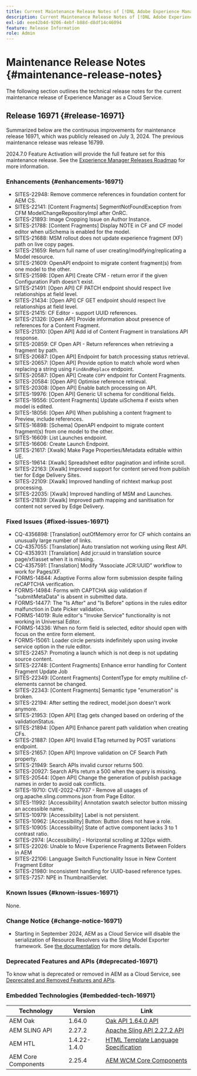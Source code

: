 ```yaml
---
title: Current Maintenance Release Notes of [!DNL Adobe Experience Manager] as a Cloud Service.
description: Current Maintenance Release Notes of [!DNL Adobe Experience Manager] as a Cloud Service.
exl-id: eee42b4d-9206-4ebf-b88d-d8df14c46094
feature: Release Information
role: Admin
---
```

# Maintenance Release Notes {#maintenance-release-notes}

The following section outlines the technical release notes for the current maintenance release of Experience Manager as a Cloud Service.

## Release 16971 {#release-16971}

Summarized below are the continuous improvements for maintenance release 16971, which was publicly released on July 3, 2024. The previous maintenance release was release 16799.

2024.7.0 Feature Activation will provide the full feature set for this maintenance release. See the [Experience Manager Releases Roadmap](https://experienceleague.adobe.com/en/docs/experience-manager-release-information/aem-release-updates/update-releases-roadmap) for more information.

### Enhancements {#enhancements-16971}

* SITES-22948: Remove commerce references in foundation content for AEM CS.
* SITES-22141: [Content Fragments] SegmentNotFoundException from CFM ModelChangeRepositoryImpl after OnRC.
* SITES-21893: Image Cropping Issue on Author Instance.
* SITES-21788: [Content Fragments] Display NOTE in CF and CF model editor when uiSchema is enabled for the model.
* SITES-21688: MSM rollout does not update experience fragment (XF) path on live copy pages.
* SITES-21659: Return full name of user creating/modifying/replicating a Model resource.
* SITES-21609: OpenAPI endpoint to migrate content fragment(s) from one model to the other.
* SITES-21598: [Open API] Create CFM - return error if the given Configuration Path doesn't exist.
* SITES-21491: [Open API] CF PATCH endpoint should respect live relationships at field level.
* SITES-21434: [Open API] CF GET endpoint should respect live relationships at field level.
* SITES-21415: CF Editor - support UUID references.
* SITES-21326: [Open API] Provide information about presence of references for a Content Fragment.
* SITES-21310: [Open API] Add id of Content Fragment in translations API response.
* SITES-20859: CF Open API - Return references when retrieving a fragment by path.
* SITES-20687: [Open API] Endpoint for batch processing status retrieval.
* SITES-20657: [Open API] Provide option to match whole word when replacing a string using `FindAndReplace` endpoint.
* SITES-20587: [Open API] Create `COPY` endpoint for Content Fragments.
* SITES-20584: [Open API] Optimise reference retrieval.
* SITES-20308: [Open API] Enable batch processing on API.
* SITES-19976: [Open API] Generic UI schema for conditional fields.
* SITES-19556: [Content Fragments] Update uiSchema if exists when model is edited.
* SITES-18056: [Open API] When publishing a content fragment to Preview, include references.
* SITES-16898: [Schema] OpenAPI endpoint to migrate content fragment(s) from one model to the other.
* SITES-16609: List Launches endpoint.
* SITES-16606: Create Launch Endpoint.
* SITES-21617: [Xwalk] Make Page Properties/Metadata editable within UE.
* SITES-19614: [Xwalk] Spreadsheet editor pagination and infinite scroll.
* SITES-22163: [Xwalk] Improved support for content served from publish tier for Edge Delivery Sites.
* SITES-22109: [Xwalk] Improved handling of richtext markup post processing.
* SITES-22035: [Xwalk] Improved handling of MSM and Launches.
* SITES-21839: [Xwalk] Improved path mapping and sanitisation for content not served by Edge Delivery.

### Fixed Issues {#fixed-issues-16971}

* CQ-4356898: [Translation] outOfMemory error for CF which contains an unusually large number of links.
* CQ-4357055: [Translation] Auto translation not working using Rest API.
* CQ-4353931: [Translation] Add jcr:uuid in translation source page/xf/asset when it is missing.
* CQ-4357591: [Translation] Modify “Associate JCR:UUID” workflow to work for Pages/XF.
* FORMS-14844: Adaptive Forms allow form submission despite failing reCAPTCHA verification.
* FORMS-14984: Forms with CAPTCHA skip validation if "submitMetaData" is absent in submitted data.
* FORMS-14477: The "Is After" and "Is Before" options in the rules editor malfunction in Date Picker validation.
* FORMS-14019: Rule editor's "Invoke Service" functionality is not working in Universal Editor.
* FORMS-14336: When no form field is selected, editor should open with focus on the entire form element.
* FORMS-15061: Loader circle persists indefinitely upon using invoke service option in the rule editor.
* SITES-22457: Promoting a launch which is not deep is not updating source content.
* SITES-22748: [Content Fragments] Enhance error handling for Content Fragment Update Job
* SITES-22349: [Content Fragments] ContentType for empty multiline cf-elements cannot be changed.
* SITES-22343: [Content Fragments] Semantic type "enumeration" is broken.
* SITES-22194: After setting the redirect, model.json doesn't work anymore.
* SITES-21953: [Open API] Etag gets changed based on ordering of the validationStatus.
* SITES-21894: [Open API] Enhance parent path validation when creating CFs.
* SITES-21887: [Open API] Invalid ETag returned by POST variations endpoint.
* SITES-21657: [Open API] Improve validation on CF Search Path property.
* SITES-21949: Search APIs invalid cursor returns 500.
* SITES-20927: Search APIs return a 500 when the query is missing.
* SITES-20544: [Open API] Change the generation of publish package names in order to avoid oak conflicts.
* SITES-19710: CVE-2022-47937 - Remove all usages of org.apache.sling.commons.json from Page Editor.
* SITES-11992: [Accessibility] Annotation swatch selector button missing an accessible name.
* SITES-10979: [Accessibility] Label is not persistent.
* SITES-10962: [Accessibility] Button: Button does not have a role.
* SITES-10905: [Accessibility] State of active component lacks 3 to 1 contrast ratio.
* SITES-2974:  [Accessibility] - Horizontal scrolling at 320px width.
* SITES-22026: Unable to Move Experience Fragments Between Folders in AEM
* SITES-22106: Language Switch Functionality Issue in New Content Fragment Editor
* SITES-21980: Inconsistent handling for UUID-based reference types.
* SITES-7257: NPE in ThumbnailServlet.

### Known Issues {#known-issues-16971}

None.

### Change Notice {#change-notice-16971}

* Starting in September 2024, AEM as a Cloud Service will disable the serialization of Resource Resolvers via the Sling Model Exporter framework. See [the documentation](/help/implementing/developing/hybrid/disallow-the-serialization-of-resourceresolvers-via-sling-model-exporter.md) for more details.

### Deprecated Features and APIs {#deprecated-16971}

To know what is deprecated or removed in AEM as a Cloud Service, see [Deprecated and Removed Features and APIs](/help/release-notes/deprecated-removed-features.md).

### Embedded Technologies {#embedded-tech-16971}

|Technology|Version|Link|
|---|---|---|
|AEM Oak | 1.64.0|[Oak API 1.64.0 API](https://www.javadoc.io/doc/org.apache.jackrabbit/oak-api/1.64.0/index.html)| 
|AEM SLING API | 2.27.2 |[Apache Sling API 2.27.2 API](https://www.javadoc.io/doc/org.apache.sling/org.apache.sling.api/latest/index.html)|
|AEM HTL| 1.4.22-1.4.0 |[HTML Template Language Specification](https://github.com/adobe/htl-spec)|
|AEM Core Components| 2.25.4|[AEM WCM Core Components](https://github.com/adobe/aem-core-wcm-components)|
